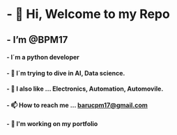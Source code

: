 # - 👋 Hi, Welcome to my Repo
## - I’m @BPM17
#### - I´m a python developer
#### - 👀 I´m trying to dive in AI, Data science.
#### - 💞️ I also like ... Electronics, Automation, Automovile.
#### - 📫 How to reach me ... barucpm17@gmail.com
#### - :construction: I'm working on my portfolio 

<!---
BPM17/BPM17 is a ✨ special ✨ repository because its `README.md` (this file) appears on your GitHub profile.
You can click the Preview link to take a look at your changes.
--->

